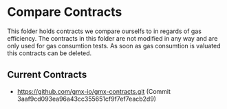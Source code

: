 # Compare Contracts
This folder holds contracts we compare ourselfs to in regards of gas efficiency. The contracts in this folder are not modified in any way and are only used for gas consumtion tests. As soon as gas consumtion is valuated this contracts can be deleted.

## Current Contracts
* https://github.com/gmx-io/gmx-contracts.git (Commit 3aaf9cd093ea96a43cc355651cf9f7ef7eacb2d9)
